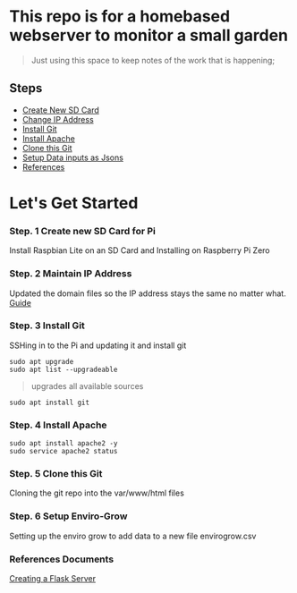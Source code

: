 # This repo is for a homebased webserver to monitor a small garden
> Just using this space to keep notes of the work that is happening; 

## Steps
- [Create New SD Card](#step1)
- [Change IP Address](#step2)
- [Install Git](#step3)
- [Install Apache](#step4)
- [Clone this Git](#step5)
- [Setup Data inputs as Jsons](#step6)
- [References](#ref)


# Let's Get Started

### Step. 1 Create new SD Card for Pi  <a name="step1"></a>
Install Raspbian Lite on an SD Card and Installing on Raspberry Pi Zero 

### Step. 2 Maintain IP Address <a name="step2"></a>
Updated the domain files so the IP address stays the same no matter what. [Guide](https://github.com/Aftershock06/NorthGarden/blob/master/ipAddressSteps.md)

### Step. 3 Install Git <a name="step3"></a>

SSHing in to the Pi and updating it and install git 

```
sudo apt upgrade 
sudo apt list --upgradeable 
``` 
> upgrades all available sources 
```
sudo apt install git 
```

### Step. 4 Install Apache <a name="step4"></a>

```
sudo apt install apache2 -y
sudo service apache2 status
```

### Step. 5 Clone this Git <a name="step5"></a>

Cloning the git repo into the var/www/html files

### Step. 6 Setup Enviro-Grow <a name="step6"></a>

Setting up the enviro grow to add data to a new file envirogrow.csv
 

### References Documents <a name="ref"></a>

[Creating a Flask Server](https://towardsdatascience.com/python-webserver-with-flask-and-raspberry-pi-398423cc6f5d)
